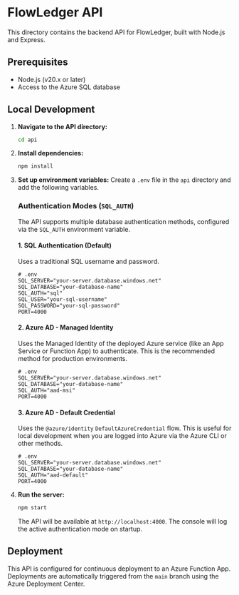 # FlowLedger API

This directory contains the backend API for FlowLedger, built with Node.js and Express.

## Prerequisites

- Node.js (v20.x or later)
- Access to the Azure SQL database

## Local Development

1.  **Navigate to the API directory:**
    ```bash
    cd api
    ```

2.  **Install dependencies:**
    ```bash
    npm install
    ```

3.  **Set up environment variables:**
    Create a `.env` file in the `api` directory and add the following variables.

    ### Authentication Modes (`SQL_AUTH`)

    The API supports multiple database authentication methods, configured via the `SQL_AUTH` environment variable.

    #### 1. SQL Authentication (Default)
    Uses a traditional SQL username and password.

    ```dotenv
    # .env
    SQL_SERVER="your-server.database.windows.net"
    SQL_DATABASE="your-database-name"
    SQL_AUTH="sql"
    SQL_USER="your-sql-username"
    SQL_PASSWORD="your-sql-password"
    PORT=4000
    ```

    #### 2. Azure AD - Managed Identity
    Uses the Managed Identity of the deployed Azure service (like an App Service or Function App) to authenticate. This is the recommended method for production environments.

    ```dotenv
    # .env
    SQL_SERVER="your-server.database.windows.net"
    SQL_DATABASE="your-database-name"
    SQL_AUTH="aad-msi"
    PORT=4000
    ```

    #### 3. Azure AD - Default Credential
    Uses the `@azure/identity` `DefaultAzureCredential` flow. This is useful for local development when you are logged into Azure via the Azure CLI or other methods.

    ```dotenv
    # .env
    SQL_SERVER="your-server.database.windows.net"
    SQL_DATABASE="your-database-name"
    SQL_AUTH="aad-default"
    PORT=4000
    ```

4.  **Run the server:**
    ```bash
    npm start
    ```
    The API will be available at `http://localhost:4000`. The console will log the active authentication mode on startup.

## Deployment

This API is configured for continuous deployment to an Azure Function App. Deployments are automatically triggered from the `main` branch using the Azure Deployment Center.
